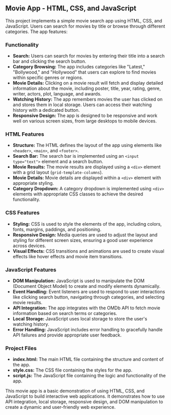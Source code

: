 ## Movie App - HTML, CSS, and JavaScript

This project implements a simple movie search app using HTML, CSS, and JavaScript. Users can search for movies by title or browse through different categories. The app features:

### Functionality

* **Search:** Users can search for movies by entering their title into a search bar and clicking the search button.
* **Category Browsing:** The app includes categories like "Latest," "Bollywood," and "Hollywood" that users can explore to find movies within specific genres or regions.
* **Movie Details:** Clicking on a movie result will fetch and display detailed information about the movie, including poster, title, year, rating, genre, writer, actors, plot, language, and awards.
* **Watching History:** The app remembers movies the user has clicked on and stores them in local storage. Users can access their watching history with a dedicated button.
* **Responsive Design:** The app is designed to be responsive and work well on various screen sizes, from large desktops to mobile devices.

### HTML Features

* **Structure:** The HTML defines the layout of the app using elements like `<header>`, `<main>`, and `<footer>`.
* **Search Bar:** The search bar is implemented using an `<input type="text">` element and a search button.
* **Movie Results:** The movie results are displayed using a `<div>` element with a grid layout (`grid-template-columns`).
* **Movie Details:** Movie details are displayed within a `<div>` element with appropriate styling.
* **Category Dropdown:** A category dropdown is implemented using `<div>` elements with appropriate CSS classes to achieve the desired functionality.

### CSS Features

* **Styling:** CSS is used to style the elements of the app, including colors, fonts, margins, paddings, and positioning.
* **Responsive Design:** Media queries are used to adjust the layout and styling for different screen sizes, ensuring a good user experience across devices.
* **Visual Effects:** CSS transitions and animations are used to create visual effects like hover effects and movie item transitions.

### JavaScript Features

* **DOM Manipulation:** JavaScript is used to manipulate the DOM (Document Object Model) to create and modify elements dynamically.
* **Event Handling:** Event listeners are used to respond to user interactions like clicking search button, navigating through categories, and selecting movie results.
* **API Integration:** The app integrates with the OMDb API to fetch movie information based on search terms or categories.
* **Local Storage:** JavaScript uses local storage to store the user's watching history.
* **Error Handling:** JavaScript includes error handling to gracefully handle API failures and provide appropriate user feedback.

### Project Files

* **index.html:** The main HTML file containing the structure and content of the app.
* **style.css:** The CSS file containing the styles for the app.
* **script.js:** The JavaScript file containing the logic and functionality of the app.

This movie app is a basic demonstration of using HTML, CSS, and JavaScript to build interactive web applications. It demonstrates how to use API integration, local storage, responsive design, and DOM manipulation to create a dynamic and user-friendly web experience.
